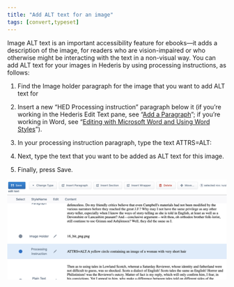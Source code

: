 ```yaml
---
title: "Add ALT text for an image"
tags: [convert,typeset]
---
```

 
<html><body><section data-type="appendix" class="hsecappendix" data-hederis-type="hsecappendix" id="image-alt-text" data-pi-attrs="id: image-alt-text; data-tags: convert,typeset;" role="doc-appendix" data-tags="convert,typeset" data-author-name=" " data-book-title=" " title="Add ALT text for an image"><p class="hblkp" data-hederis-type="hblkp" id="pldITVKFr">Image ALT text is an important accessibility feature for ebooks&#8212;it adds a description of the image, for readers who are vision-impaired or who otherwise might be interacting with the text in a non-visual way. You can add ALT text for your images in Hederis by using processing instructions, as follows:</p><ol class="hwprnumlist" data-hederis-type="hwprnumlist" id="pBK4JfWBw"><li class="hblkoli" data-hederis-type="hblkoli" id="liJrqbpbvs"><p class="hblkoli" data-hederis-type="hblklip" id="pFTmVtpS0">Find the Image holder paragraph for the image that you want to add ALT text for</p></li><li class="hblkoli" data-hederis-type="hblkoli" id="liMdx5Qb6a"><p class="hblkoli" data-hederis-type="hblklip" id="p5NpkNpD2">Insert a new &#8220;HED Processing instruction&#8221; paragraph below it (if you&#8217;re working in the Hederis Edit Text pane, see &#8220;<a href="{% link _docs/add-a-paragraph.md %}" class="hspana" data-hederis-type="hspana" id="pYFgf9z1Y">Add a Paragraph</a>&#8221;; if you&#8217;re working in Word, see &#8220;<a href="{% link _docs/fine-tune-styles.md %}" class="hspana" data-hederis-type="hspana" id="pGbw7C9RD">Editing with Microsoft Word and Using Word Styles</a>&#8221;).</p></li><li class="hblkoli" data-hederis-type="hblkoli" id="li5dmznhyL"><p class="hblkoli" data-hederis-type="hblklip" id="poD5jvSC2">In your processing instruction paragraph, type the text ATTRS=ALT:</p></li><li class="hblkoli" data-hederis-type="hblkoli" id="liOkD30kGb"><p class="hblkoli" data-hederis-type="hblklip" id="pZM0E2LLF">Next, type the text that you want to be added as ALT text for this image.</p></li><li class="hblkoli" data-hederis-type="hblkoli" id="litqQmKxn5"><p class="hblkoli" data-hederis-type="hblklip" id="pqHFNDQI3">Finally, press Save.</p></li></ol><img data-hederis-type="hblkimg" class="hblkimg" id="p8qTZgaqc" src="/images/imagealt.png" data-img-src="/images/imagealt.png"/></section></body></html>
